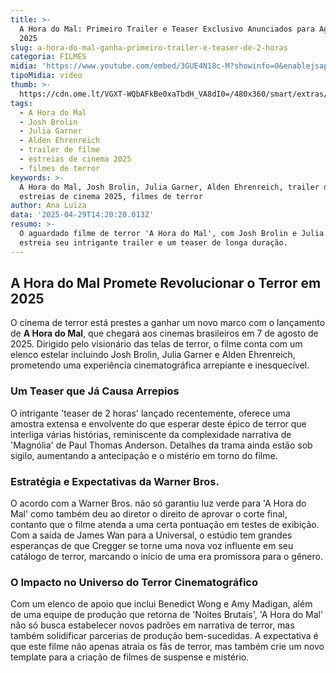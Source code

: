 ```yaml
---
title: >-
  A Hora do Mal: Primeiro Trailer e Teaser Exclusivo Anunciados para Agosto de
  2025
slug: a-hora-do-mal-ganha-primeiro-trailer-e-teaser-de-2-horas
categoria: FILMES
midia: 'https://www.youtube.com/embed/3GUE4N18c-M?showinfo=0&enablejsapi=1'
tipoMidia: video
thumb: >-
  https://cdn.ome.lt/VGXT-WQbAFkBe0xaTbdH_VA8dI0=/480x360/smart/extras/conteudos/omelete_THUMB_-_2025-04-29T103612.482.png
tags:
  - A Hora do Mal
  - Josh Brolin
  - Julia Garner
  - Alden Ehrenreich
  - trailer de filme
  - estreias de cinema 2025
  - filmes de terror
keywords: >-
  A Hora do Mal, Josh Brolin, Julia Garner, Alden Ehrenreich, trailer de filme,
  estreias de cinema 2025, filmes de terror
author: Ana Luiza
data: '2025-04-29T14:20:20.013Z'
resumo: >-
  O aguardado filme de terror 'A Hora do Mal', com Josh Brolin e Julia Garner,
  estreia seu intrigante trailer e um teaser de longa duração.
---
```




## A Hora do Mal Promete Revolucionar o Terror em 2025

O cinema de terror está prestes a ganhar um novo marco com o lançamento de **A Hora do Mal**, que chegará aos cinemas brasileiros em 7 de agosto de 2025. Dirigido pelo visionário das telas de terror, o filme conta com um elenco estelar incluindo Josh Brolin, Julia Garner e Alden Ehrenreich, prometendo uma experiência cinematográfica arrepiante e inesquecível.

### Um Teaser que Já Causa Arrepios

O intrigante 'teaser de 2 horas' lançado recentemente, oferece uma amostra extensa e envolvente do que esperar deste épico de terror que interliga várias histórias, reminiscente da complexidade narrativa de 'Magnólia' de Paul Thomas Anderson. Detalhes da trama ainda estão sob sigilo, aumentando a antecipação e o mistério em torno do filme.

### Estratégia e Expectativas da Warner Bros.

O acordo com a Warner Bros. não só garantiu luz verde para 'A Hora do Mal' como também deu ao diretor o direito de aprovar o corte final, contanto que o filme atenda a uma certa pontuação em testes de exibição. Com a saída de James Wan para a Universal, o estúdio tem grandes esperanças de que Cregger se torne uma nova voz influente em seu catálogo de terror, marcando o início de uma era promissora para o gênero.

### O Impacto no Universo do Terror Cinematográfico

Com um elenco de apoio que inclui Benedict Wong e Amy Madigan, além de uma equipe de produção que retorna de 'Noites Brutais', 'A Hora do Mal' não só busca estabelecer novos padrões em narrativa de terror, mas também solidificar parcerias de produção bem-sucedidas. A expectativa é que este filme não apenas atraia os fãs de terror, mas também crie um novo template para a criação de filmes de suspense e mistério.

